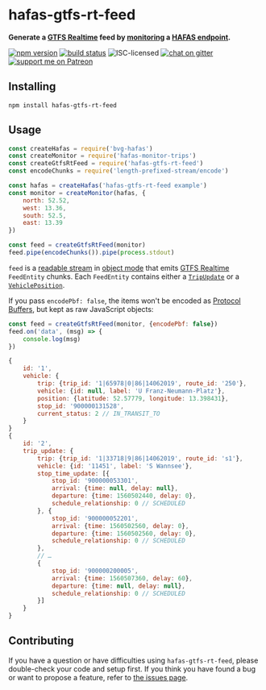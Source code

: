 # hafas-gtfs-rt-feed

**Generate a [GTFS Realtime](https://developers.google.com/transit/gtfs-realtime/) feed by [monitoring](https://github.com/derhuerst/hafas-monitor-trips) a [HAFAS endpoint](https://github.com/public-transport/hafas-client#background).**

[![npm version](https://img.shields.io/npm/v/hafas-gtfs-rt-feed.svg)](https://www.npmjs.com/package/hafas-gtfs-rt-feed)
[![build status](https://img.shields.io/travis/derhuerst/hafas-gtfs-rt-feed.svg)](https://travis-ci.org/derhuerst/hafas-gtfs-rt-feed)
![ISC-licensed](https://img.shields.io/github/license/derhuerst/hafas-gtfs-rt-feed.svg)
[![chat on gitter](https://badges.gitter.im/derhuerst.svg)](https://gitter.im/derhuerst)
[![support me on Patreon](https://img.shields.io/badge/support%20me-on%20patreon-fa7664.svg)](https://patreon.com/derhuerst)


## Installing

```shell
npm install hafas-gtfs-rt-feed
```


## Usage

```js
const createHafas = require('bvg-hafas')
const createMonitor = require('hafas-monitor-trips')
const createGtfsRtFeed = require('hafas-gtfs-rt-feed')
const encodeChunks = require('length-prefixed-stream/encode')

const hafas = createHafas('hafas-gtfs-rt-feed example')
const monitor = createMonitor(hafas, {
	north: 52.52,
	west: 13.36,
	south: 52.5,
	east: 13.39
})

const feed = createGtfsRtFeed(monitor)
feed.pipe(encodeChunks()).pipe(process.stdout)
```

`feed` is a [readable stream](https://nodejs.org/api/stream.html#stream_class_stream_readable) in [object mode](https://nodejs.org/api/stream.html#stream_object_mode) that emits [GTFS Realtime](https://developers.google.com/transit/gtfs-realtime/reference/) `FeedEntity` chunks. Each `FeedEntity` contains either a [`TripUpdate`](https://developers.google.com/transit/gtfs-realtime/reference/#message-tripupdate) or a [`VehiclePosition`](https://developers.google.com/transit/gtfs-realtime/reference/#message-vehicleposition).

If you pass `encodePbf: false`, the items won't be encoded as [Protocol Buffers](https://developers.google.com/protocol-buffers/), but kept as raw JavaScript objects:

```js
const feed = createGtfsRtFeed(monitor, {encodePbf: false})
feed.on('data', (msg) => {
	console.log(msg)
})
```

```js
{
	id: '1',
	vehicle: {
		trip: {trip_id: '1|65978|0|86|14062019', route_id: '250'},
		vehicle: {id: null, label: 'U Franz-Neumann-Platz'},
		position: {latitude: 52.57779, longitude: 13.398431},
		stop_id: '900000131528',
		current_status: 2 // IN_TRANSIT_TO
	}
}
{
	id: '2',
	trip_update: {
		trip: {trip_id: '1|33718|9|86|14062019', route_id: 's1'},
		vehicle: {id: '11451', label: 'S Wannsee'},
		stop_time_update: [{
			stop_id: '900000053301',
			arrival: {time: null, delay: null},
			departure: {time: 1560502440, delay: 0},
			schedule_relationship: 0 // SCHEDULED
		}, {
			stop_id: '900000052201',
			arrival: {time: 1560502560, delay: 0},
			departure: {time: 1560502560, delay: 0},
			schedule_relationship: 0 // SCHEDULED
		},
		// …
		{
			stop_id: '900000200005',
			arrival: {time: 1560507360, delay: 60},
			departure: {time: null, delay: null},
			schedule_relationship: 0 // SCHEDULED
		}]
	}
}
```


## Contributing

If you have a question or have difficulties using `hafas-gtfs-rt-feed`, please double-check your code and setup first. If you think you have found a bug or want to propose a feature, refer to [the issues page](https://github.com/derhuerst/hafas-gtfs-rt-feed/issues).
